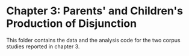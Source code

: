 # Chapter 3: Parents' and Children's Production of Disjunction

This folder contains the data and the analysis code for the two corpus studies reported in chapter 3.